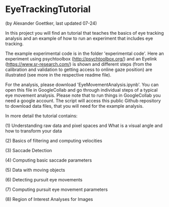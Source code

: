 # EyeTrackingTutorial 
(by Alexander Goettker, last updated 07-24)

In this project you will find an  tutorial that teaches the basics of eye tracking analysis and an example of how to run an experiment that includes eye tracking. 

The example experimental code is in the folder 'experimental code'. Here an experiment using psychtoolbox (http://psychtoolbox.org/) and an Eyelink (https://www.sr-research.com/) is shown and different steps (from the calibration and validation to getting access to online gaze position) are illustrated (see more in the respective readme file). 

For the analysis, please download 'EyeMovementAnalysis.ipynb'. You can open this file in GoogleCollab and go through individual steps of a typical eye movement analysis. Please note that to run things in GoogleCollab you need a google account.
The script will access this public Github repository to download data files, that you will need for the example analysis. 

In more detail the tutorial contains: 

(1) Understanding raw data and pixel spaces and What is a visual angle and how to transform your data

(2) Basics of filtering and computing velocities 

(3) Saccade Detection 

(4) Computing basic saccade parameters

(5) Data with moving objects 

(6) Detecting pursuit eye movements 

(7) Computing pursuit eye movement parameters

(8) Region of Interest Analyses for Images

